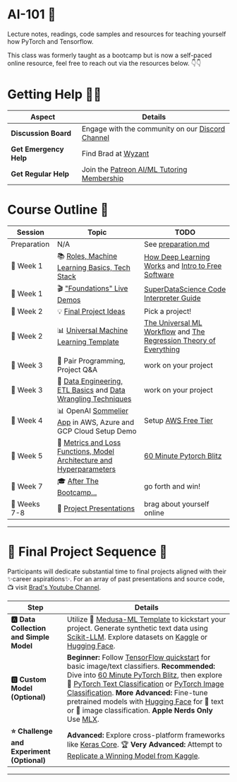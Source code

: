 # AI-101 🚀

Lecture notes, readings, code samples and resources for teaching yourself how PyTorch and Tensorflow.

This class was formerly taught as a bootcamp but is now a self-paced online resource, feel free to reach out via the resources below. 👇👇

# Getting Help 💁‍♀️

| Aspect               | Details                                                                                      |
|--------------------------|--------------------------------------------------------------------------------------------------|
| **Discussion Board**     | Engage with the community on our [Discord Channel](https://discord.gg/bEPkfhbwE4)                |
| **Get Emergency Help** | Find Brad at [Wyzant](https://www.wyzant.com/Tutors/bradmachinelearning)
| **Get Regular Help**   | Join the [Patreon AI/ML Tutoring Membership](https://www.patreon.com/bradflaugher)       |

# Course Outline 📝

| Session   | Topic | TODO |
|-----------|---------| ---------|
| Preparation | N/A | See [preparation.md](./preparation.md) |
| 📅 Week 1 | 📚 [Roles, Machine Learning Basics, Tech Stack](./30000.md)| [How Deep Learning Works](https://www.youtube.com/watch?v=wBgW3ZtlPT8) and [Intro to Free Software](https://www.fsf.org/blogs/rms/20140407-geneva-tedx-talk-free-software-free-society) |
| 📅 Week 1 | 🎬 ["Foundations" Live Demos](./foundations.md) | [SuperDataScience Code Interpreter Guide](https://youtu.be/ac6580tuveo?si=dUlyNu1CzFkhDPek) |
| 📅 Week 2 | 💡 [Final Project Ideas](#-final-project-sequence-) | Pick a project! |
| 📅 Week 2 | 📊 [Universal Machine Learning Template](https://github.com/Medusa-ML/ML-Template) | [The Universal ML Workflow](./the_universal_ml_workflow.pdf) and [The Regression Theory of Everything](./AI_harmony_c3.pdf) |
| 📅 Week 3 | 👥 Pair Programming, Project Q&A | work on your project |
| 📅 Week 3 | 📝 [Data Engineering, ETL Basics](./etl.md) and [Data Wrangling Techniques](./wranglin.md) | work on your project |
| 📅 Week 4 | 📊  OpenAI [Sommelier App](https://github.com/Medusa-ML/Sommelier) in AWS, Azure and GCP Cloud Setup Demo | Setup [AWS Free Tier](https://aws.amazon.com/free/) |
| 📅 Week 5 | 🧠 [Metrics and Loss Functions, Model Architecture and Hyperparameters](./architecture.md) | [60 Minute Pytorch Blitz](https://pytorch.org/tutorials/beginner/deep_learning_60min_blitz.html) |
| 📅 Week 7 | 🎓 [After The Bootcamp...](./after_bootcamp.md) | go forth and win! |
| 📅 Weeks 7-8 | 🎉 [Project Presentations](https://www.youtube.com/@bradflaugher2452/videos)  | brag about yourself online |

---

# 🚀 **Final Project Sequence** 🚀

Participants will dedicate substantial time to final projects aligned with their ✨career aspirations✨. For an array of past presentations and source code, 📺 visit [Brad's Youtube Channel](https://www.youtube.com/@bradflaugher2452/videos).

| **Step**                                | **Details**                                                                                                                                                                                                                     |
|-----------------------------------------|---------------------------------------------------------------------------------------------------------------------------------------------------------------------------------------------------------------------------------|
| **🅰️ Data Collection and Simple Model** | Utilize 🐍 [Medusa-ML Template](https://github.com/Medusa-ML/ML-Template) to kickstart your project. Generate synthetic text data using [Scikit-LLM](https://github.com/iryna-kondr/scikit-llm). Explore datasets on [Kaggle](https://www.kaggle.com/datasets) or [Hugging Face](https://huggingface.co/datasets). |
| **🅱️ Custom Model (Optional)**         | **Beginner:** Follow [TensorFlow quickstart](https://www.tensorflow.org/tutorials) for basic image/text classifiers. **Recommended:** Dive into [60 Minute PyTorch Blitz](https://pytorch.org/tutorials/beginner/deep_learning_60min_blitz.html), then explore 📜 [PyTorch Text Classification](https://pytorch.org/tutorials/beginner/text_sentiment_ngrams_tutorial.html) or [PyTorch Image Classification](https://pytorch.org/tutorials/beginner/blitz/cifar10_tutorial.html). **More Advanced:** Fine-tune pretrained models with [Hugging Face](https://huggingface.co/docs/transformers/training) for 📝 text or 📸 image classification. **Apple Nerds Only** Use [MLX](https://github.com/ml-explore/mlx). |
| **⭐ Challenge and Experiment (Optional)**| **Advanced:** Explore cross-platform frameworks like [Keras Core](https://keras.io/keras_core/guides/). 🏆 **Very Advanced:** Attempt to [Replicate a Winning Model from Kaggle](https://www.kaggle.com/code?types=competitions).                                                                                     |


---

